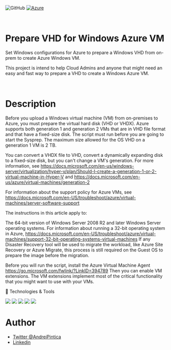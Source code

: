 ![GitHub](https://img.shields.io/github/license/microsoft/ARI)  [![Azure](https://badgen.net/badge/icon/azure?icon=azure&label)](https://azure.microsoft.com)

<br/>


# Prepare VHD for Windows Azure VM

Set Windows configurations for Azure to prepare a Windows VHD from on-prem to create Azure Windows VM.

This project is intend to help Cloud Admins and anyone that might need an easy and fast way to prepare a VHD to create a Windows Azure VM.

<br/>

# Description 

Before you upload a Windows virtual machine (VM) from on-premises to Azure, you must prepare the virtual hard disk (VHD or VHDX). Azure supports both generation 1 and generation 2 VMs that are in VHD file format and that have a fixed-size disk. The script must run before you are going to start the Sysprep. The maximum size allowed for the OS VHD on a generation 1 VM is 2 TB.

You can convert a VHDX file to VHD, convert a dynamically expanding disk to a fixed-size disk, but you can't change a VM's generation. For more information, see https://docs.microsoft.com/en-us/windows-server/virtualization/hyper-v/plan/Should-I-create-a-generation-1-or-2-virtual-machine-in-Hyper-V and https://docs.microsoft.com/en-us/azure/virtual-machines/generation-2

For information about the support policy for Azure VMs, see https://docs.microsoft.com/en-US/troubleshoot/azure/virtual-machines/server-software-support

The instructions in this article apply to:

The 64-bit version of Windows Server 2008 R2 and later Windows Server operating systems. For information about running a 32-bit operating system in Azure, https://docs.microsoft.com/en-US/troubleshoot/azure/virtual-machines/support-32-bit-operating-systems-virtual-machines 
If any Disaster Recovery tool will be used to migrate the workload, like Azure Site Recovery or Azure Migrate, this process is still required on the Guest OS to prepare the image before the migration.

Before you will run the script, install the Azure Virtual Machine Agent https://go.microsoft.com/fwlink/?LinkID=394789  Then you can enable VM extensions. The VM extensions implement most of the critical functionality that you might want to use with your VMs. 


🔧 Technologies & Tools
 
![](https://img.shields.io/badge/OS-Windows-informational?style=flat&logo=Microsoft&logoColor=white&color=2bbc8a) ![](https://img.shields.io/badge/Code-VisualStudioCode-informational?style=flat&logo=VisualStudioCode&logoColor=white&color=2bbc8a)  ![](https://img.shields.io/badge/Code-PowerShell-informational?style=flat&logo=PowerShell&logoColor=white&color=2bbc8a) ![](https://img.shields.io/badge/Cloud-MicrosoftAzure-informational?style=flat&logo=MicrosoftAzure&logoColor=white&color=2bbc8a) ![](https://img.shields.io/badge/platform-windows%20%-lightgrey)


# Author

- [Twitter @AndreiPintica](https://twitter.com/AndreiPintica)
- [Linkedin](https://linkedin.com/in/andreipintica)

